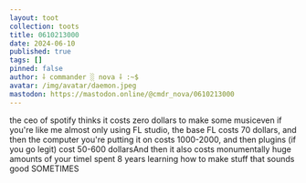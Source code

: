 ```yaml
---
layout: toot
collection: toots
title: 0610213000
date: 2024-06-10
published: true
tags: []
pinned: false
author: ⸸ commander ░ nova ⸸ :~$
avatar: /img/avatar/daemon.jpeg
mastodon: https://mastodon.online/@cmdr_nova/0610213000
---
```


the ceo of spotify thinks it costs zero dollars to make some musiceven if you're like me almost only using FL studio, the base FL costs 70 dollars, and then the computer you're putting it on costs 1000-2000, and then plugins (if you go legit) cost 50-600 dollarsAnd then it also costs monumentally huge amounts of your timeI spent 8 years learning how to make stuff that sounds good SOMETIMES
